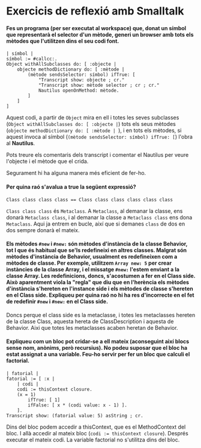# Exercicis de reflexió amb Smalltalk

#### Fes un programa (per ser executat al workspace) que, donat un símbol que representarà el selector d'un mètode, generi un browser amb tots els mètodes que l'utilitzen dins el seu codi font.

```smalltalk
| símbol |
símbol := #callcc:.
Object withAllSubclasses do: [ :objecte |
    objecte methodDictionary do: [ :mètode | 
        (mètode sendsSelector: símbol) ifTrue: [
            "Transcript show: objecte ; cr."
            "Transcript show: mètode selector ; cr ; cr."
            Nautilus openOnMethod: mètode.
        ]
    ]
]
```

Aquest codi, a partir de `Object` mira en ell i totes les seves subclasses (`Object withAllSubclasses do: [ :objecte |`) tots els seus mètodes (`objecte methodDictionary do: [ :mètode | `), i en tots els mètodes, si aquest invoca al símbol (`(mètode sendsSelector: símbol) ifTrue: [`) l'obra al **Nautilus**.

Pots treure els comentaris dels transcript i comentar el Nautilus per veure l'objecte i el mètode que el crida.

Segurament hi ha alguna manera més eficient de fer-ho.

#### Per quina raó s'avalua a true la següent expressió?

`Class class class class == Class class class class class class`

`Class class class` és `Metaclass`. A `Metaclass`, al demanar la classe, ens donarà `Metaclass class`, i al demanar la classe a `Metaclass class` ens dona `Metaclass`. Aqui ja entrem en bucle, així que si demanes `class` de dos en dos sempre donarà el mateix.

#### Els mètodes `#new` i `#new:` són mètodes d'instància de la classe Behavior, tot I que és habitual que se'ls redefineixi en altres classes. Malgrat són mètodes d'instància de Behavior, usualment es redefineixen com a mètodes de classe. Per exemple, utilitzem `Array new: 5` per crear instàncies de la classe Array, i el missatge `#new:` l'estem enviant a la classe Array. Les redefinicions, doncs, s'acostumen a fer en el Class side. Això aparentment viola la "regla" que diu que en l'herència els mètodes d'instància s'hereten en l'instance side i els mètodes de classe s'hereten en el Class side. Expliqueu per quina raó no hi ha res d'incorrecte en el fet de redefinir `#new` i `#new:` en el Class side.

Doncs perque el class side es la metaclasse, i totes les metaclasses hereten de la classe Class, aquesta hereta de ClassDescription i aquesta de Behavior. Aixi que totes les metaclasses acaben heretan de Behavior.

#### Expliqueu com un bloc pot cridar-se a ell mateix (aconseguint així blocs sense nom, anònims, però recursius). No podeu suposar que el bloc ha estat assignat a una variable. Feu-ho servir per fer un bloc que calculi el factorial.

```smalltalk
| fatorial |
fatorial := [ :x |
    | codi |
    codi := thisContext closure.
    (x = 1)
        ifTrue: [ 1]
        ifFalse: [ x * (codi value: x - 1) ].
    ].
Transcript show: (fatorial value: 5) asString ; cr.
```

Dins del bloc podem accedir a thisContext, que es el MethodContext del bloc. I allà accedir al mateix bloc (`codi := thisContext closure`). Després executar el mateix codi. La variable factorial no s'utilitza dins del bloc.











